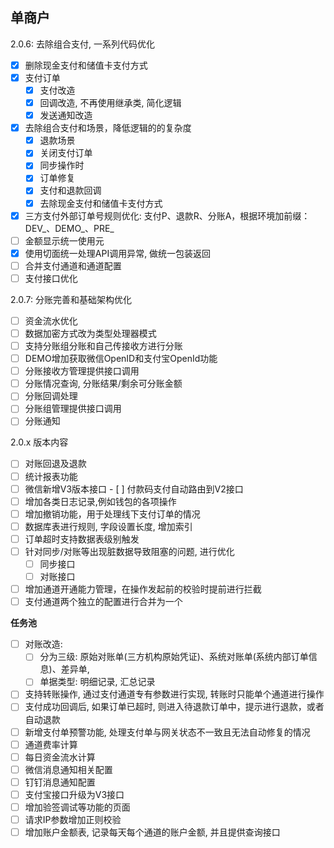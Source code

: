 ## 单商户
2.0.6: 去除组合支付, 一系列代码优化
- [x] 删除现金支付和储值卡支付方式
- [x] 支付订单
  - [x] 支付改造
  - [x] 回调改造, 不再使用继承类, 简化逻辑
  - [x] 发送通知改造
- [x] 去除组合支付和场景，降低逻辑的的复杂度
  - [x] 退款场景
  - [x] 关闭支付订单
  - [x] 同步操作时
  - [x] 订单修复
  - [x] 支付和退款回调
  - [x] 去除现金支付和储值卡支付方式
- [x] 三方支付外部订单号规则优化: 支付P、退款R、分账A，根据环境加前缀：DEV_、DEMO_、PRE_
- [ ] 金额显示统一使用元
- [x] 使用切面统一处理API调用异常, 做统一包装返回
- [ ] 合并支付通道和通道配置
- [ ] 支付接口优化

2.0.7: 分账完善和基础架构优化
- [ ] 资金流水优化
- [ ] 数据加密方式改为类型处理器模式
- [ ] 支持分账组分账和自己传接收方进行分账
- [ ] DEMO增加获取微信OpenID和支付宝OpenId功能
- [ ] 分账接收方管理提供接口调用
- [ ] 分账情况查询, 分账结果/剩余可分账金额
- [ ] 分账回调处理
- [ ] 分账组管理提供接口调用
- [ ] 分账通知

2.0.x 版本内容
- [ ] 对账回退及退款
- [ ] 统计报表功能
- [ ] 微信新增V3版本接口
      - [ ] 付款码支付自动路由到V2接口
- [ ] 增加各类日志记录,例如钱包的各项操作
- [ ] 增加撤销功能，用于处理线下支付订单的情况
- [ ] 数据库表进行规则, 字段设置长度, 增加索引
- [ ] 订单超时支持数据表级别触发
- [ ] 针对同步/对账等出现脏数据导致阻塞的问题, 进行优化
    - [ ] 同步接口
    - [ ] 对账接口
- [ ] 增加通道开通能力管理，在操作发起前的校验时提前进行拦截
- [ ] 支付通道两个独立的配置进行合并为一个
    
**任务池**
- [ ] 对账改造: 
  - [ ] 分为三级: 原始对账单(三方机构原始凭证)、系统对账单(系统内部订单信息)、差异单,
  - [ ] 单据类型: 明细记录, 汇总记录
- [ ] 支持转账操作, 通过支付通道专有参数进行实现, 转账时只能单个通道进行操作
- [ ] 支付成功回调后, 如果订单已超时, 则进入待退款订单中，提示进行退款，或者自动退款
- [ ] 新增支付单预警功能, 处理支付单与网关状态不一致且无法自动修复的情况
- [ ] 通道费率计算
- [ ] 每日资金流水计算
- [ ] 微信消息通知相关配置
- [ ] 钉钉消息通知配置
- [ ] 支付宝接口升级为V3接口
- [ ] 增加验签调试等功能的页面
- [ ] 请求IP参数增加正则校验
- [ ] 增加账户金额表, 记录每天每个通道的账户金额, 并且提供查询接口
